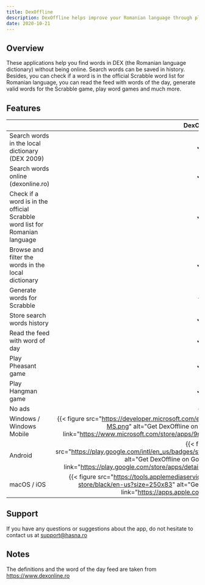 ```yaml
---
title: DexOffline
description: DexOffline helps improve your Romanian language through playing games without being online.
date: 2020-10-21
---
```


## Overview

These applications help you find words in DEX (the Romanian language dictionary) without being online. Search words can
be saved in history. Besides, you can check if a word is in the official Scrabble word list for Romanian language, you
can read the feed with words of the day, generate valid words for the Scrabble game, play word games and much more.

## Features

| | DexOffline | DexOffline Plus |
| --- | :---: | :---: |
| Search words in the local dictionary (DEX 2009) | ✔ | ✔ |
| Search words online (dexonline.ro) | ✔ | ✔ |
| Check if a word is in the official Scrabble word list for Romanian language | ✔ | ✔ |
| Browse and filter the words in the local dictionary | ✔ | ✔ |
| Generate words for Scrabble | - | ✔ |
| Store search words history | ✔ | ✔ |
| Read the feed with word of day | ✔ | ✔ |
| Play Pheasant game | ✔ | ✔ |
| Play Hangman game | ✔ | ✔ |
| No ads | - |  ✔ |
| Windows / Windows Mobile | {{< figure src="https://developer.microsoft.com/en-us/store/badges/images/English_get-it-from-MS.png" alt="Get DexOffline on Windows Store" width="200px" link="https://www.microsoft.com/store/apps/9n5xfpst5974?cid=storebadge&ocid=badge" >}} | {{< figure src="https://developer.microsoft.com/en-us/store/badges/images/English_get-it-from-MS.png" alt="Get DexOffline Plus on Windows Store" width="200px" link="https://www.microsoft.com/store/apps/9nfvk1wqt472?cid=storebadge&ocid=badge" >}} |
| Android | {{< figure src="https://play.google.com/intl/en_us/badges/static/images/badges/en_badge_web_generic.png" alt="Get DexOffline on Google Play" width="250px" link="https://play.google.com/store/apps/details?id=ro.hasna.dexoffline&utm_source=site" >}} | {{< figure src="https://play.google.com/intl/en_us/badges/static/images/badges/en_badge_web_generic.png" alt="Get DexOffline Plus on Google Play" width="250px" link="https://play.google.com/store/apps/details?id=ro.hasna.dexoffline.plus&utm_source=site" >}} |
| macOS / iOS | {{< figure src="https://tools.applemediaservices.com/api/badges/download-on-the-app-store/black/en-us?size=250x83" alt="Get DexOffline on App Store" width="200px" link="https://apps.apple.com/app/id1567763970" >}} | {{< figure src="https://tools.applemediaservices.com/api/badges/download-on-the-app-store/black/en-us?size=250x83" alt="Get DexOffline Plus on App Store" width="200px" link="https://apps.apple.com/app/id1567769712" >}} |

## Support

If you have any questions or suggestions about the app, do not hesitate to contact us at support@hasna.ro

## Notes

The definitions and the word of the day feed are taken from https://www.dexonline.ro
